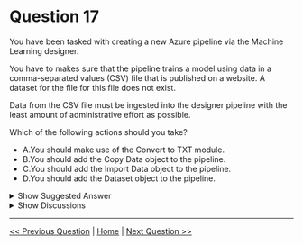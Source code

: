 # Question 17

You have been tasked with creating a new Azure pipeline via the Machine Learning designer.

You have to makes sure that the pipeline trains a model using data in a comma-separated values (CSV) file that is published on a website. A dataset for the file for this file does not exist.

Data from the CSV file must be ingested into the designer pipeline with the least amount of administrative effort as possible.

Which of the following actions should you take?

* A.You should make use of the Convert to TXT module.
* B.You should add the Copy Data object to the pipeline.
* C.You should add the Import Data object to the pipeline.
* D.You should add the Dataset object to the pipeline.

<details>
  <summary>Show Suggested Answer</summary>

  <strong>C</strong><br>

</details>

<details>
  <summary>Show Discussions</summary>

<blockquote><p><strong>JTWang</strong> <code>(Thu 21 Apr 2022 00:55)</code> - <em>Upvotes: 14</em></p><p>The Import Data component support read data from following sources:

URL via HTTP
Azure cloud storages through Datastores)
Azure Blob Container
Azure File Share
Azure Data Lake
Azure Data Lake Gen2
Azure SQL Database
Azure PostgreSQL</p></blockquote>
<blockquote><p><strong>lianaliam</strong> <code>(Fri 06 Jun 2025 10:05)</code> - <em>Upvotes: 1</em></p><p>import</p></blockquote>
<blockquote><p><strong>shahid.azad</strong> <code>(Wed 24 Jul 2024 16:00)</code> - <em>Upvotes: 1</em></p><p>why the revealed tell wrong answer</p></blockquote>
<blockquote><p><strong>evangelist</strong> <code>(Sat 17 Feb 2024 11:15)</code> - <em>Upvotes: 1</em></p><p>C. You should add the Import Data object to the pipeline.

Adding the Import Data object to the pipeline in Azure Machine Learning designer is the most efficient way to ingest data from a CSV file published on a website. This action allows you to directly access and import the data into the pipeline with minimal administrative effort, eliminating the need for manual data conversion or copying. The Import Data object supports various data sources, including web URLs, making it ideal for this task.</p></blockquote>
<blockquote><p><strong>Matt2000</strong> <code>(Tue 06 Feb 2024 16:27)</code> - <em>Upvotes: 1</em></p><p>The instruction explicitly says that there is no dataset registered for the csv file. D (add dataset object) presupposes that such a dataset exists and thus is False. C  (import data module) remains as the only viable option.</p></blockquote>
<blockquote><p><strong>Charoon</strong> <code>(Thu 21 Dec 2023 02:04)</code> - <em>Upvotes: 1</em></p><p>According to MS in reference to the Import Data component:

&quot;All functionality provided by this component can be done by datastore and datasets in the workspace landing page. We recommend you use datastore and dataset which includes additional features like data monitoring&quot;

https://learn.microsoft.com/en-us/azure/machine-learning/component-reference/import-data?view=azureml-api-2

Hence DataSet is the preferred method, i.e. answer D.</p></blockquote>
<blockquote><p><strong>james2033</strong> <code>(Fri 20 Oct 2023 13:15)</code> - <em>Upvotes: 1</em></p><p>Let&#x27;s see screenshot, it is CSV https://learn.microsoft.com/en-us/azure/machine-learning/component-reference/media/module/import-data-path.png?view=azureml-api-2

https://learn.microsoft.com/en-us/azure/machine-learning/component-reference/import-data?view=azureml-api-2#how-to-configure-import-data

C is the correct answer: &#x27;Import Data&#x27; in pipeline.</p></blockquote>
<blockquote><p><strong>PopeyeDS</strong> <code>(Fri 14 Jul 2023 07:50)</code> - <em>Upvotes: 1</em></p><p>the correct answer is C. You should add the Import Data object to the pipeline. However, if you prefer to create the dataset manually, then you could use the Dataset object.</p></blockquote>
<blockquote><p><strong>Sa_Msa</strong> <code>(Fri 30 Jun 2023 11:28)</code> - <em>Upvotes: 2</em></p><p>The Import Data module in Azure Machine Learning designer allows you to read data from various data sources, including web URLs, and import it directly into your pipeline. By configuring the Import Data object with the URL of the CSV file, you can easily bring the data into the pipeline for further processing.</p></blockquote>
<blockquote><p><strong>Mirjalol</strong> <code>(Fri 10 Feb 2023 08:38)</code> - <em>Upvotes: 2</em></p><p>Dataset for this file does not exist.... and proceeded with answer D? My question is how you add dataset object to pipeline if it does not exist? Like literally how? Answer is C obviously</p></blockquote>
<blockquote><p><strong>KingTN</strong> <code>(Wed 08 Feb 2023 14:44)</code> - <em>Upvotes: 2</em></p><p>There is a note in the link, regarding import-data &quot;https://docs.microsoft.com/en-us/azure/machine-learning/component-reference/import-data&quot;, which recommends to use dataset... I am not sure when this note was added.. 
This is the note: &quot;All functionality provided by this component can be done by datastore and datasets in the workspace landing page. We recommend you use datastore and dataset which includes additional features like data monitoring. To learn more, see How to Access Data and How to Register Datasets article. After you register a dataset, you can find it in the Datasets -&gt; My Datasets category in designer interface. This component is reserved for Studio(classic) users to for a familiar experience.&quot; 

So I think as of Jan 2023, the answer should be registering a dataset (similar to D, but may need to be rephrased).</p></blockquote>
<blockquote><p><strong>Vinit9</strong> <code>(Mon 06 Feb 2023 05:44)</code> - <em>Upvotes: 2</em></p><p>B. You should add the Copy Data object to the pipeline.

To ingest data from a CSV file published on a website into the Azure Machine Learning designer pipeline with the least amount of administrative effort possible, you should add the Copy Data object to the pipeline. The Copy Data object is used to copy data from a source to a destination, and it supports a variety of sources, including web URLs. By using the Copy Data object, you can quickly and easily ingest the data from the CSV file into the pipeline, without having to create a dataset or perform any additional preprocessing. This will minimize administrative effort and allow you to quickly get started with training a model using the data.</p></blockquote>
<blockquote><p><strong>Mirjalol</strong> <code>(Wed 01 Feb 2023 08:58)</code> - <em>Upvotes: 3</em></p><p>I have a question for yall fellas: The question mentions that there is no dataset for this file... 
Can we import data object if there is no dataset of this file?</p></blockquote>
<blockquote><p><strong>KIshor1212</strong> <code>(Tue 29 Nov 2022 13:57)</code> - <em>Upvotes: 1</em></p><p>There are two ways you can import data into the designer: Azure Machine Learning datasets - Register datasets in Azure Machine Learning to enable advanced features that help you manage your data. Import Data component - Use the Import Data component to directly access data from online data sources</p></blockquote>
<blockquote><p><strong>pancman</strong> <code>(Wed 13 Apr 2022 03:55)</code> - <em>Upvotes: 3</em></p><p>The correct answer is C. Import data component is used to import data from data sources such as web URLs with minimum effort. Reference: https://docs.microsoft.com/en-us/azure/machine-learning/component-reference/import-data</p></blockquote>
<blockquote><p><strong>JTWang</strong> <code>(Thu 21 Apr 2022 00:55)</code> - <em>Upvotes: 1</em></p><p>The Import Data component support read data from following sources:

URL via HTTP
Azure cloud storages through Datastores)
Azure Blob Container
Azure File Share
Azure Data Lake
Azure Data Lake Gen2
Azure SQL Database
Azure PostgreSQL</p></blockquote>
<blockquote><p><strong>Thornehead</strong> <code>(Sat 26 Mar 2022 01:17)</code> - <em>Upvotes: 3</em></p><p>In Azure Designer, there is no such object as &quot;IMPORT DATA&quot;. So the answer is &quot;insert Dataset&quot;.</p></blockquote>
<blockquote><p><strong>pancman</strong> <code>(Wed 13 Apr 2022 03:56)</code> - <em>Upvotes: 4</em></p><p>No, there is a component called import data and it is in fact the correct answer to this question. Check here: https://docs.microsoft.com/en-us/azure/machine-learning/component-reference/import-data</p></blockquote>
<blockquote><p><strong>windy610</strong> <code>(Sun 19 Nov 2023 08:51)</code> - <em>Upvotes: 1</em></p><p>God it is tricky</p></blockquote>
<blockquote><p><strong>TheCyanideLancer</strong> <code>(Mon 17 Jan 2022 16:52)</code> - <em>Upvotes: 2</em></p><p>shouldn&#x27;t the answer be C ?</p></blockquote>
<blockquote><p><strong>RAHULsingla</strong> <code>(Wed 19 Jan 2022 04:53)</code> - <em>Upvotes: 2</em></p><p>I think so too, it should be C, as it mentions less administrative effort</p></blockquote>

</details>

---

[<< Previous Question](question_16.md) | [Home](/index.md) | [Next Question >>](question_18.md)
